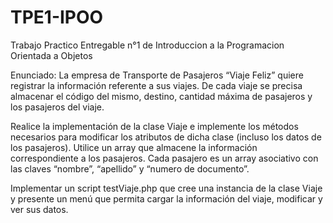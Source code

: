 # TPE1-IPOO
Trabajo Practico Entregable n°1 de Introduccion a la Programacion Orientada a Objetos 

Enunciado:
La empresa de Transporte de Pasajeros “Viaje Feliz” quiere registrar la información referente a sus viajes. De cada viaje se precisa almacenar el código del mismo, destino, cantidad máxima de pasajeros y los pasajeros del viaje.

Realice la implementación de la clase Viaje e implemente los métodos necesarios para modificar los atributos de dicha clase (incluso los datos de los pasajeros). Utilice un array que almacene la información correspondiente a los pasajeros. Cada pasajero es un array asociativo con las claves “nombre”, “apellido” y “numero de documento”.

Implementar un script testViaje.php que cree una instancia de la clase Viaje y presente un menú que permita cargar la información del viaje, modificar y ver sus datos.
